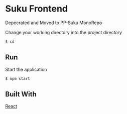 # Suku Frontend
Depecrated and Moved to PP-Suku MonoRepo

Change your working directory into the project directory
```bash
$ cd
```
## Run
Start the application
```bash
$ npm start
```

## Built With
[React](https://github.com/facebook/create-react-app)
